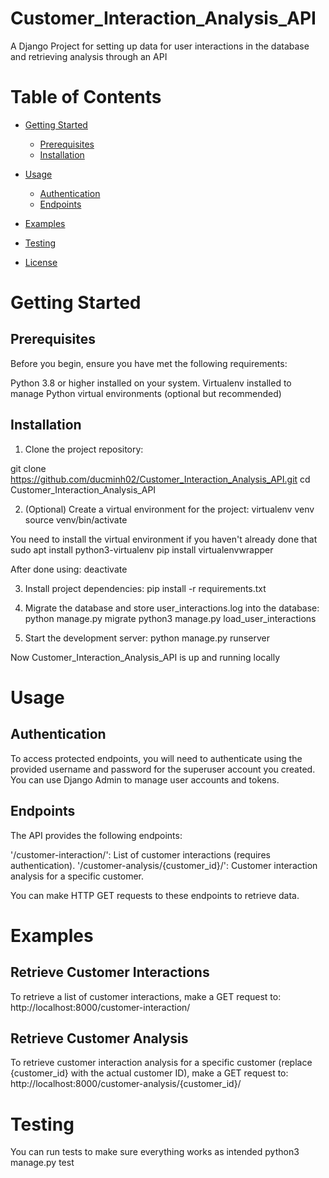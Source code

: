 # Customer_Interaction_Analysis_API
A Django Project for setting up data for user interactions in the database and retrieving analysis through an API

# Table of Contents

- [Getting Started](#getting-started)
  - [Prerequisites](#prerequisites)
  - [Installation](#installation)
    
- [Usage](#usage)
  - [Authentication](#authentication)
  - [Endpoints](#endpoints)
    
- [Examples](#examples)

- [Testing](#testing)
  
- [License](#license)

# Getting Started

## Prerequisites

Before you begin, ensure you have met the following requirements:

Python 3.8 or higher installed on your system.
Virtualenv installed to manage Python virtual environments (optional but recommended)

## Installation
1. Clone the project repository:

git clone https://github.com/ducminh02/Customer_Interaction_Analysis_API.git
cd Customer_Interaction_Analysis_API
  
2. (Optional) Create a virtual environment for the project:
virtualenv venv
source venv/bin/activate

You need to install the virtual environment if you haven't already done that
sudo apt install python3-virtualenv
pip install virtualenvwrapper

After done using:
deactivate

3. Install project dependencies:
pip install -r requirements.txt

4. Migrate the database and store user_interactions.log into the database:
python manage.py migrate
python3 manage.py load_user_interactions


6. Start the development server:
python manage.py runserver

Now Customer_Interaction_Analysis_API is up and running locally

# Usage

## Authentication
To access protected endpoints, you will need to authenticate using the provided username and password for the superuser account you created. You can use Django Admin to manage user accounts and tokens.

## Endpoints
The API provides the following endpoints:

'/customer-interaction/': List of customer interactions (requires authentication).
'/customer-analysis/{customer_id}/': Customer interaction analysis for a specific customer.

You can make HTTP GET requests to these endpoints to retrieve data.

# Examples

## Retrieve Customer Interactions
To retrieve a list of customer interactions, make a GET request to:
http://localhost:8000/customer-interaction/

## Retrieve Customer Analysis
To retrieve customer interaction analysis for a specific customer (replace {customer_id} with the actual customer ID), make a GET request to:
http://localhost:8000/customer-analysis/{customer_id}/

# Testing
You can run tests to make sure everything works as intended
python3 manage.py test











